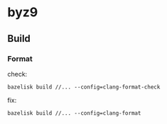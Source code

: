 # byz9

## Build

### Format

check:
```
bazelisk build //... --config=clang-format-check
```

fix:
```
bazelisk build //... --config=clang-format
```
